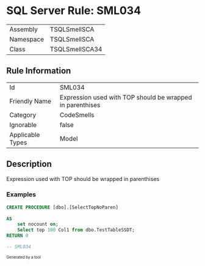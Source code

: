 # SQL Server Rule: SML034
  
|    |    |
|----|----|
| Assembly | TSQLSmellSCA |
| Namespace | TSQLSmellSCA |
| Class | TSQLSmellSCA34 |
  
## Rule Information
  
|    |    |
|----|----|
| Id | SML034 |
| Friendly Name | Expression used with TOP should be wrapped in parenthises |
| Category | CodeSmells |
| Ignorable | false |
| Applicable Types | Model  |
  
## Description
  
Expression used with TOP should be wrapped in parenthises
  
### Examples
  
```sql
CREATE PROCEDURE [dbo].[SelectTopNoParen]
	
AS
	set nocount on;
	Select top 100 Col1 from dbo.TestTableSSDT;
RETURN 0

-- SML034
```
  
<sub><sup>Generated by a tool</sup></sub>
